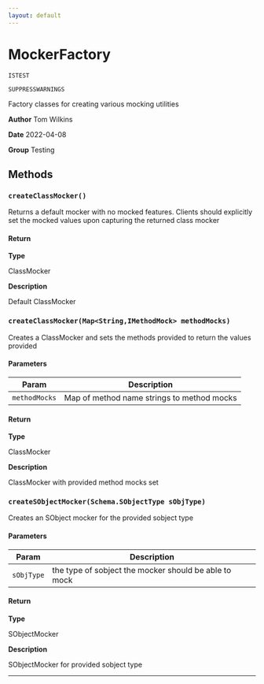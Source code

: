 ```yaml
---
layout: default
---
```

# MockerFactory

`ISTEST`

`SUPPRESSWARNINGS`

Factory classes for creating various mocking utilities


**Author** Tom Wilkins


**Date** 2022-04-08


**Group** Testing

## Methods
### `createClassMocker()`

Returns a default mocker with no mocked features. Clients should explicitly set the mocked values upon capturing the returned class mocker

#### Return

**Type**

ClassMocker

**Description**

Default ClassMocker

### `createClassMocker(Map<String,IMethodMock> methodMocks)`

Creates a ClassMocker and sets the methods provided to return the values provided

#### Parameters
|Param|Description|
|---|---|
|`methodMocks`|Map of method name strings to method mocks|

#### Return

**Type**

ClassMocker

**Description**

ClassMocker with provided method mocks set

### `createSObjectMocker(Schema.SObjectType sObjType)`

Creates an SObject mocker for the provided sobject type

#### Parameters
|Param|Description|
|---|---|
|`sObjType`|the type of sobject the mocker should be able to mock|

#### Return

**Type**

SObjectMocker

**Description**

SObjectMocker for provided sobject type

---
